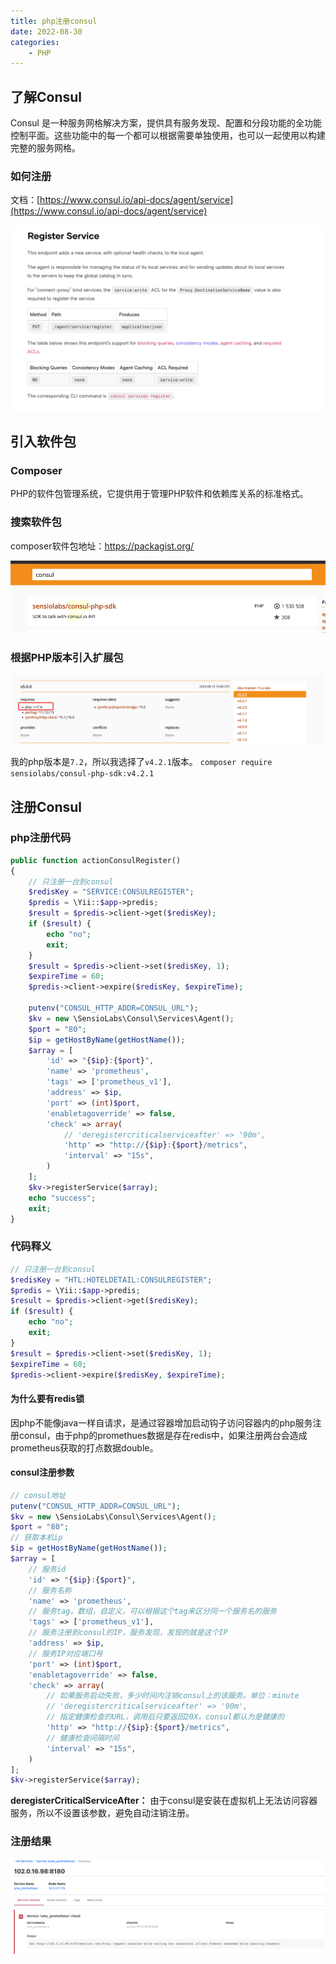 ```yaml
---
title: php注册consul
date: 2022-08-30
categories:
    - PHP
---
```

## 了解Consul

Consul 是一种服务网格解决方案，提供具有服务发现、配置和分段功能的全功能控制平面。这些功能中的每一个都可以根据需要单独使用，也可以一起使用以构建完整的服务网格。

### 如何注册

文档：[https://www.consul.io/api-docs/agent/service](https://www.consul.io/api-docs/agent/service)

![](asynccode-3.png)

## 引入软件包

### Composer

PHP的软件包管理系统，它提供用于管理PHP软件和依赖库关系的标准格式。

### 搜索软件包

composer软件包地址：https://packagist.org/

![](asynccode.png)

### 根据PHP版本引入扩展包

![](asynccode-1.png)

我的php版本是`7.2`，所以我选择了`v4.2.1`版本。
`composer require sensiolabs/consul-php-sdk:v4.2.1`

## 注册Consul

### php注册代码

```PHP
public function actionConsulRegister()
{
    // 只注册一台到consul
    $redisKey = "SERVICE:CONSULREGISTER";
    $predis = \Yii::$app->predis;
    $result = $predis->client->get($redisKey);
    if ($result) {
        echo "no";
        exit;
    }
    $result = $predis->client->set($redisKey, 1);
    $expireTime = 60;
    $predis->client->expire($redisKey, $expireTime);

    putenv("CONSUL_HTTP_ADDR=CONSUL_URL");
    $kv = new \SensioLabs\Consul\Services\Agent();
    $port = "80";
    $ip = getHostByName(getHostName());
    $array = [
        'id' => "{$ip}:{$port}",
        'name' => 'prometheus',
        'tags' => ['prometheus_v1'],
        'address' => $ip,
        'port' => (int)$port,
        'enabletagoverride' => false,
        'check' => array(
            // 'deregistercriticalserviceafter' => '90m',
            'http' => "http://{$ip}:{$port}/metrics",
            'interval' => "15s",
        )
    ];
    $kv->registerService($array);
    echo "success";
    exit;
}
```

### 代码释义

```PHP
// 只注册一台到consul
$redisKey = "HTL:HOTELDETAIL:CONSULREGISTER";
$predis = \Yii::$app->predis;
$result = $predis->client->get($redisKey);
if ($result) {
    echo "no";
    exit;
}
$result = $predis->client->set($redisKey, 1);
$expireTime = 60;
$predis->client->expire($redisKey, $expireTime);
```

#### 为什么要有redis锁

因php不能像java一样自请求，是通过容器增加启动钩子访问容器内的php服务注册consul，由于php的promethues数据是存在redis中，如果注册两台会造成prometheus获取的打点数据double。

#### consul注册参数

```PHP
// consul地址
putenv("CONSUL_HTTP_ADDR=CONSUL_URL");
$kv = new \SensioLabs\Consul\Services\Agent();
$port = "80";
// 获取本机ip
$ip = getHostByName(getHostName());
$array = [
    // 服务id
    'id' => "{$ip}:{$port}",
    // 服务名称
    'name' => 'prometheus',
    // 服务tag，数组，自定义，可以根据这个tag来区分同一个服务名的服务
    'tags' => ['prometheus_v1'],
    // 服务注册到consul的IP，服务发现，发现的就是这个IP
    'address' => $ip,
    // 服务IP对应端口号
    'port' => (int)$port,
    'enabletagoverride' => false,
    'check' => array(
        // 如果服务启动失败，多少时间内注销consul上的该服务。单位：minute
        // 'deregistercriticalserviceafter' => '90m',
        // 指定健康检查的URL，调用后只要返回20X，consul都认为是健康的
        'http' => "http://{$ip}:{$port}/metrics",
        // 健康检查间隔时间
        'interval' => "15s",
    )
];
$kv->registerService($array);
```

**deregisterCriticalServiceAfter：** 由于consul是安装在虚拟机上无法访问容器服务，所以不设置该参数，避免自动注销注册。

### 注册结果

![](asynccode-2.png)